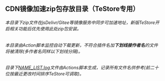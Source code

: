 ## CDN镜像加速zip包存放目录（TeStore专用）

###### 本目录下zip文件在jsDelivr/Gitee等镜像服务中同步可加速地址，新版TeStore开启相关功能后优先使用此处zip包安装。
###### 本目录由Action脚本监控自动下载更新，不符合插件名加**下划线接作者名**的文件将被清除(多作者名同样以下划线分隔)。
###### 目录下[NAME_LIST.log](NAME_LIST.log)文件由Actions脚本生成，记录所有文件名供参考(前二十位按最近更改时间排序TeStore可调取)。